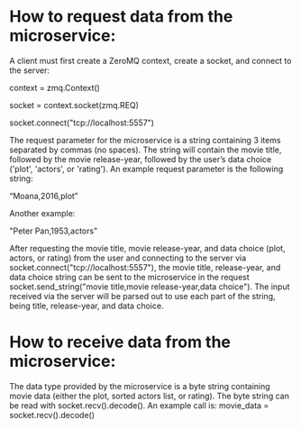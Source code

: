 # How to request data from the microservice:

A client must first create a ZeroMQ context, create a socket, and connect to the server:

context = zmq.Context()


socket = context.socket(zmq.REQ)

socket.connect("tcp://localhost:5557")  

The request parameter for the microservice is a string containing 3 items separated by commas (no spaces). The string will contain the movie title, followed by the movie release-year, followed by the user’s data choice ('plot', 'actors', or 'rating'). An example request parameter is the following string:

“Moana,2016,plot”

Another example:

"Peter Pan,1953,actors"

After requesting the movie title, movie release-year, and data choice (plot, actors, or rating) from the user and connecting to the server via socket.connect("tcp://localhost:5557"), the movie title, release-year, and data choice string can be sent to the microservice in the request socket.send_string("movie title,movie release-year,data choice"). 
The input received via the server will be parsed out to use each part of the string, being title, release-year, and data choice.


# How to receive data from the microservice:

The data type provided by the microservice is a byte string containing movie data (either the plot, sorted actors list, or rating). The byte string can be read with socket.recv().decode(). An example call is:
movie_data = socket.recv().decode()
